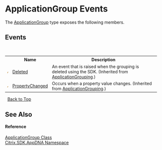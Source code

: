 # ApplicationGroup Events
 

The <a href="T_Citrix_SDK_AppDNA_ApplicationGroup">ApplicationGroup</a> type exposes the following members.


## Events
&nbsp;<table><tr><th></th><th>Name</th><th>Description</th></tr><tr><td>![Public event](media/pubevent.gif "Public event")</td><td><a href="E_Citrix_SDK_AppDNA_ApplicationGrouping_Deleted">Deleted</a></td><td>
An event that is raised when the grouping is deleted using the SDK.
 (Inherited from <a href="T_Citrix_SDK_AppDNA_ApplicationGrouping">ApplicationGrouping</a>.)</td></tr><tr><td>![Public event](media/pubevent.gif "Public event")</td><td><a href="E_Citrix_SDK_AppDNA_ApplicationGrouping_PropertyChanged">PropertyChanged</a></td><td>
Occurs when a property value changes.
 (Inherited from <a href="T_Citrix_SDK_AppDNA_ApplicationGrouping">ApplicationGrouping</a>.)</td></tr></table>&nbsp;
<a href="#applicationgroup-events">Back to Top</a>

## See Also


#### Reference
<a href="T_Citrix_SDK_AppDNA_ApplicationGroup">ApplicationGroup Class</a><br /><a href="N_Citrix_SDK_AppDNA">Citrix.SDK.AppDNA Namespace</a><br />